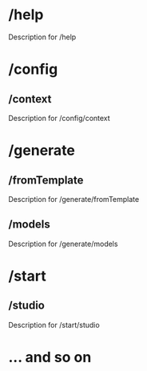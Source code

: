 # /help
Description for /help

# /config
## /context
Description for /config/context

# /generate
## /fromTemplate
Description for /generate/fromTemplate
## /models
Description for /generate/models

# /start
## /studio
Description for /start/studio

# ... and so on
